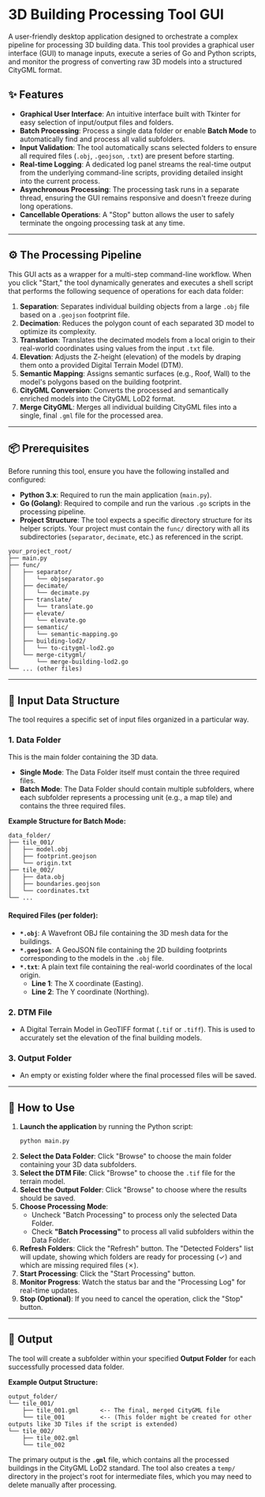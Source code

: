 # 3D Building Processing Tool GUI

A user-friendly desktop application designed to orchestrate a complex pipeline for processing 3D building data. This tool provides a graphical user interface (GUI) to manage inputs, execute a series of Go and Python scripts, and monitor the progress of converting raw 3D models into a structured CityGML format.

## ✨ Features

  * **Graphical User Interface**: An intuitive interface built with Tkinter for easy selection of input/output files and folders.
  * **Batch Processing**: Process a single data folder or enable **Batch Mode** to automatically find and process all valid subfolders.
  * **Input Validation**: The tool automatically scans selected folders to ensure all required files (`.obj`, `.geojson`, `.txt`) are present before starting.
  * **Real-time Logging**: A dedicated log panel streams the real-time output from the underlying command-line scripts, providing detailed insight into the current process.
  * **Asynchronous Processing**: The processing task runs in a separate thread, ensuring the GUI remains responsive and doesn't freeze during long operations.
  * **Cancellable Operations**: A "Stop" button allows the user to safely terminate the ongoing processing task at any time.

-----

## ⚙️ The Processing Pipeline

This GUI acts as a wrapper for a multi-step command-line workflow. When you click "Start," the tool dynamically generates and executes a shell script that performs the following sequence of operations for each data folder:

1.  **Separation**: Separates individual building objects from a large `.obj` file based on a `.geojson` footprint file.
2.  **Decimation**: Reduces the polygon count of each separated 3D model to optimize its complexity.
3.  **Translation**: Translates the decimated models from a local origin to their real-world coordinates using values from the input `.txt` file.
4.  **Elevation**: Adjusts the Z-height (elevation) of the models by draping them onto a provided Digital Terrain Model (DTM).
5.  **Semantic Mapping**: Assigns semantic surfaces (e.g., Roof, Wall) to the model's polygons based on the building footprint.
6.  **CityGML Conversion**: Converts the processed and semantically enriched models into the CityGML LoD2 format.
7.  **Merge CityGML**: Merges all individual building CityGML files into a single, final `.gml` file for the processed area.

-----

## 📦 Prerequisites

Before running this tool, ensure you have the following installed and configured:

  * **Python 3.x**: Required to run the main application (`main.py`).
  * **Go (Golang)**: Required to compile and run the various `.go` scripts in the processing pipeline.
  * **Project Structure**: The tool expects a specific directory structure for its helper scripts. Your project must contain the `func/` directory with all its subdirectories (`separator`, `decimate`, etc.) as referenced in the script.

<!-- end list -->

```
your_project_root/
├── main.py
├── func/
│   ├── separator/
│   │   └── objseparator.go
│   ├── decimate/
│   │   └── decimate.py
│   ├── translate/
│   │   └── translate.go
│   ├── elevate/
│   │   └── elevate.go
│   ├── semantic/
│   │   └── semantic-mapping.go
│   ├── building-lod2/
│   │   └── to-citygml-lod2.go
│   └── merge-citygml/
│       └── merge-building-lod2.go
└── ... (other files)
```

-----

## 📁 Input Data Structure

The tool requires a specific set of input files organized in a particular way.

### 1\. Data Folder

This is the main folder containing the 3D data.

  * **Single Mode**: The Data Folder itself must contain the three required files.
  * **Batch Mode**: The Data Folder should contain multiple subfolders, where each subfolder represents a processing unit (e.g., a map tile) and contains the three required files.

**Example Structure for Batch Mode:**

```
data_folder/
├── tile_001/
│   ├── model.obj
│   ├── footprint.geojson
│   └── origin.txt
├── tile_002/
│   ├── data.obj
│   ├── boundaries.geojson
│   └── coordinates.txt
└── ...
```

#### Required Files (per folder):

  * **`*.obj`**: A Wavefront OBJ file containing the 3D mesh data for the buildings.
  * **`*.geojson`**: A GeoJSON file containing the 2D building footprints corresponding to the models in the `.obj` file.
  * **`*.txt`**: A plain text file containing the real-world coordinates of the local origin.
      * **Line 1**: The X coordinate (Easting).
      * **Line 2**: The Y coordinate (Northing).

### 2\. DTM File

  * A Digital Terrain Model in GeoTIFF format (`.tif` or `.tiff`). This is used to accurately set the elevation of the final building models.

### 3\. Output Folder

  * An empty or existing folder where the final processed files will be saved.

-----

## 🚀 How to Use

1.  **Launch the application** by running the Python script:
    ```bash
    python main.py
    ```
2.  **Select the Data Folder**: Click "Browse" to choose the main folder containing your 3D data subfolders.
3.  **Select the DTM File**: Click "Browse" to choose the `.tif` file for the terrain model.
4.  **Select the Output Folder**: Click "Browse" to choose where the results should be saved.
5.  **Choose Processing Mode**:
      * Uncheck "Batch Processing" to process only the selected Data Folder.
      * Check **"Batch Processing"** to process all valid subfolders within the Data Folder.
6.  **Refresh Folders**: Click the "Refresh" button. The "Detected Folders" list will update, showing which folders are ready for processing (✓) and which are missing required files (✗).
7.  **Start Processing**: Click the "Start Processing" button.
8.  **Monitor Progress**: Watch the status bar and the "Processing Log" for real-time updates.
9.  **Stop (Optional)**: If you need to cancel the operation, click the "Stop" button.

-----

## 📄 Output

The tool will create a subfolder within your specified **Output Folder** for each successfully processed data folder.

**Example Output Structure:**

```
output_folder/
└── tile_001/
    ├── tile_001.gml      <-- The final, merged CityGML file
    └── tile_001          <-- (This folder might be created for other outputs like 3D Tiles if the script is extended)
└── tile_002/
    ├── tile_002.gml
    └── tile_002
```

The primary output is the **`.gml`** file, which contains all the processed buildings in the CityGML LoD2 standard. The tool also creates a `temp/` directory in the project's root for intermediate files, which you may need to delete manually after processing.